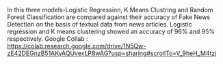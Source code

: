 In this three models-Logistic Regression, K Means Clustring and Random Forest Classification are compared against their accuracy of Fake News Detection on the basis of textual data from news articles.
Logistic regression and K means clustering showed an accuracy of 96% and 95% respectively.
Google Collab : https://colab.research.google.com/drive/1N5Qw-zE42DEGnzB51AKyAQUvexLP8wAG?usp=sharing#scrollTo=V_9heH_M4tzj 
